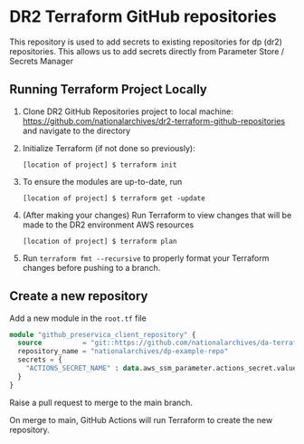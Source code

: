 # DR2 Terraform GitHub repositories

This repository is used to add secrets to existing repositories for dp (dr2) repositories.
This allows us to add secrets directly from Parameter Store / Secrets Manager

## Running Terraform Project Locally

1. Clone DR2 GitHub Repositories project to local machine: https://github.com/nationalarchives/dr2-terraform-github-repositories and navigate to the directory
2. Initialize Terraform (if not done so previously):

   ```
   [location of project] $ terraform init
   ```

3. To ensure the modules are up-to-date, run
   ```
   [location of project] $ terraform get -update
   ```

4. (After making your changes) Run Terraform to view changes that will be made to the DR2 environment AWS resources

   ```
   [location of project] $ terraform plan
   ```
5. Run `terraform fmt --recursive` to properly format your Terraform changes before pushing to a branch.


## Create a new repository
Add a new module in the `root.tf` file

```terraform
module "github_preservica_client_repository" {
  source          = "git::https://github.com/nationalarchives/da-terraform-modules//github_repositories"
  repository_name = "nationalarchives/dp-example-repo"
  secrets = {
    "ACTIONS_SECRET_NAME" : data.aws_ssm_parameter.actions_secret.value
  }
}
```
Raise a pull request to merge to the main branch.

On merge to main, GitHub Actions will run Terraform to create the new repository.


